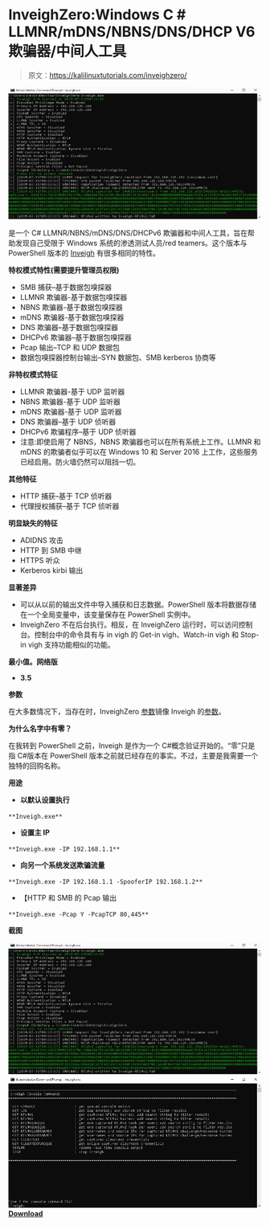 # InveighZero:Windows C # LLMNR/mDNS/NBNS/DNS/DHCP V6 欺骗器/中间人工具

> 原文：<https://kalilinuxtutorials.com/inveighzero/>

[![InveighZero : Windows C# LLMNR/mDNS/NBNS/DNS/DHCPv6 Spoofer/Man-In-The-Middle Tool](img/7c6cacfcd2cc5975b59add21b297bf83.png "InveighZero : Windows C# LLMNR/mDNS/NBNS/DNS/DHCPv6 Spoofer/Man-In-The-Middle Tool")](https://1.bp.blogspot.com/-nHIG_okxLtc/YG9eazwWPXI/AAAAAAAAIrk/Y-f7ZCUKPzYnMemEBjDoMd5LuoPGdWtagCLcBGAsYHQ/s728/Screenshots-1%25281%2529.png)

是一个 C# LLMNR/NBNS/mDNS/DNS/DHCPv6 欺骗器和中间人工具，旨在帮助发现自己受限于 Windows 系统的渗透测试人员/red teamers。这个版本与 PowerShell 版本的 [Inveigh](https://github.com/Kevin-Robertson/Inveigh) 有很多相同的特性。

**特权模式特性(需要提升管理员权限)**

*   SMB 捕获–基于数据包嗅探器
*   LLMNR 欺骗器-基于数据包嗅探器
*   NBNS 欺骗器-基于数据包嗅探器
*   mDNS 欺骗器-基于数据包嗅探器
*   DNS 欺骗器–基于数据包嗅探器
*   DHCPv6 欺骗器–基于数据包嗅探器
*   Pcap 输出–TCP 和 UDP 数据包
*   数据包嗅探器控制台输出–SYN 数据包、SMB kerberos 协商等

**非特权模式特征**

*   LLMNR 欺骗器-基于 UDP 监听器
*   NBNS 欺骗器-基于 UDP 监听器
*   mDNS 欺骗器-基于 UDP 监听器
*   DNS 欺骗器–基于 UDP 侦听器
*   DHCPv6 欺骗程序–基于 UDP 侦听器
*   注意:即使启用了 NBNS，NBNS 欺骗器也可以在所有系统上工作。LLMNR 和 mDNS 的欺骗者似乎可以在 Windows 10 和 Server 2016 上工作，这些服务已经启用。防火墙仍然可以阻挡一切。

**其他特征**

*   HTTP 捕获–基于 TCP 侦听器
*   代理授权捕获–基于 TCP 侦听器

**明显缺失的特征**

*   ADIDNS 攻击
*   HTTP 到 SMB 中继
*   HTTPS 听众
*   Kerberos kirbi 输出

**显著差异**

*   可以从以前的输出文件中导入捕获和日志数据。PowerShell 版本将数据存储在一个全局变量中，该变量保存在 PowerShell 实例中。
*   InveighZero 不在后台执行。相反，在 InveighZero 运行时，可以访问控制台。控制台中的命令具有与 in vigh 的 Get-in vigh、Watch-in vigh 和 Stop-in vigh 支持功能相似的功能。

**最小值。网络版**

*   **3.5**

**参数**

在大多数情况下，当存在时，InveighZero [参数](https://github.com/Kevin-Robertson/InveighZero/wiki/Parameters)镜像 Inveigh 的[参数](https://github.com/Kevin-Robertson/Inveigh/wiki/Parameters)。

**为什么名字中有零？**

在我转到 PowerShell 之前，Inveigh 是作为一个 C#概念验证开始的。“零”只是指 C#版本在 PowerShell 版本之前就已经存在的事实。不过，主要是我需要一个独特的回购名称。

**用途**

*   **以默认设置执行**

`**Inveigh.exe**`

*   **设置主 IP**

`**Inveigh.exe -IP 192.168.1.1**`

*   **向另一个系统发送欺骗流量**

`**Inveigh.exe -IP 192.168.1.1 -SpooferIP 192.168.1.2**`

*   【HTTP 和 SMB 的 Pcap 输出

`**Inveigh.exe -Pcap Y -PcapTCP 80,445**`

**截图**

![InveighZero : Windows C# LLMNR/mDNS/NBNS/DNS/DHCPv6 Spoofer/Man-In-The-Middle Tool](img/7c6cacfcd2cc5975b59add21b297bf83.png "InveighZero : Windows C# LLMNR/mDNS/NBNS/DNS/DHCPv6 Spoofer/Man-In-The-Middle Tool")![](img/622aee13d9432800ed2dc5f068e05279.png)[**Download**](https://github.com/Kevin-Robertson/InveighZero)